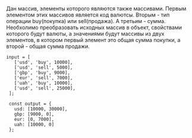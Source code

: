 Дан массив, элементы которого являются также массивами. Первым элементом этих массивов является код валютсы. Вторым - тип операции buy(покупка) или sell(продажа). А третьим - сумма. Необхолимо преобразовать исходных массив в объект, свойствами которого будут валюты, а значениями будут массивы из двух элементов, в котором первый элемент это общая сумма покупки, а второй - общая сумма продажи.

```javascriptconst
input = [
   ['usd', 'buy', 10000],
   ['usd', 'sell', 5000],
   ['gbp', 'buy', 9000],
   ['eur', 'sell', 7000],
   ['uah', 'buy', 10000],
   ['usd', 'sell', 25000],
 ];
 
 const output = {
   usd: [10000, 30000],
   gbp: [9000, 0],
   eur: [0, 7000],
   uah: [10000, 0]
 };
```  

